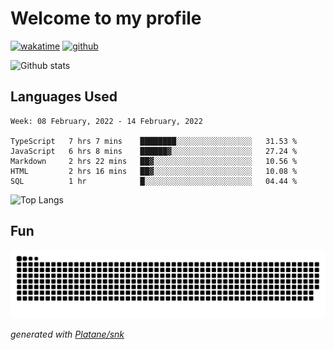 # Welcome to my profile

[![wakatime](https://wakatime.com/badge/user/82c377cd-a54c-404c-b7df-177b313ca539.svg)](https://wakatime.com/@82c377cd-a54c-404c-b7df-177b313ca539)
[![github](https://img.shields.io/github/followers/xinthose?logo=github&style=plastic)](https://github.com/alanhamlett?tab=followers)

![Github stats](https://github-readme-stats.vercel.app/api?username=xinthose&show_icons=true&theme=radical&count_private=true)

## Languages Used

<!--START_SECTION:waka-->
```text
Week: 08 February, 2022 - 14 February, 2022

TypeScript   7 hrs 7 mins    ████████░░░░░░░░░░░░░░░░░   31.53 % 
JavaScript   6 hrs 8 mins    ██████▓░░░░░░░░░░░░░░░░░░   27.24 % 
Markdown     2 hrs 22 mins   ██▓░░░░░░░░░░░░░░░░░░░░░░   10.56 % 
HTML         2 hrs 16 mins   ██▓░░░░░░░░░░░░░░░░░░░░░░   10.08 % 
SQL          1 hr            █░░░░░░░░░░░░░░░░░░░░░░░░   04.44 % 
```
<!--END_SECTION:waka-->

![Top Langs](https://github-readme-stats.vercel.app/api/top-langs/?username=xinthose)

## Fun
![github contribution grid snake animation](https://raw.githubusercontent.com/xinthose/xinthose/output/github-contribution-grid-snake.svg)

_generated with [Platane/snk](https://github.com/Platane/snk)_
